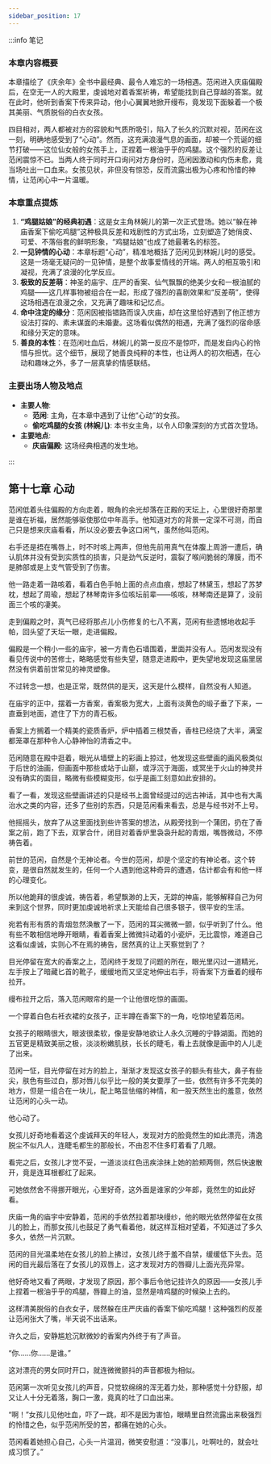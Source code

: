```yaml
---
sidebar_position: 17
---
```


:::info 笔记

### 本章内容概要

本章描绘了《庆余年》全书中最经典、最令人难忘的一场相遇。范闲进入庆庙偏殿后，在空无一人的大殿里，虔诚地对着香案祈祷，希望能找到自己穿越的答案。就在此时，他听到香案下传来异动，他小心翼翼地掀开缦布，竟发现下面躲着一个极其美丽、气质脱俗的白衣女孩。

四目相对，两人都被对方的容貌和气质所吸引，陷入了长久的沉默对视，范闲在这一刻，明确地感受到了“心动”。然而，这充满浪漫气息的画面，却被一个荒诞的细节打破——这位仙女般的女孩手上，正捏着一根油乎乎的鸡腿。这个强烈的反差让范闲震惊不已。当两人终于同时开口询问对方身份时，范闲因激动和内伤未愈，竟当场吐出一口血来。女孩见状，非但没有惊恐，反而流露出极为心疼和怜惜的神情，让范闲心中一片温暖。

### 本章重点提炼

1.  **“鸡腿姑娘”的经典初遇**：这是女主角林婉儿的第一次正式登场。她以“躲在神庙香案下偷吃鸡腿”这种极具反差和戏剧性的方式出场，立刻塑造了她俏皮、可爱、不落俗套的鲜明形象，“鸡腿姑娘”也成了她最著名的标签。
2.  **一见钟情的心动**：本章标题“心动”，精准地概括了范闲见到林婉儿时的感受。这是一场毫无疑问的一见钟情，是整个故事爱情线的开端。两人的相互吸引和凝视，充满了浪漫的化学反应。
3.  **极致的反差萌**：神圣的庙宇、庄严的香案、仙气飘飘的绝美少女和一根油腻的鸡腿——这几样事物被组合在一起，形成了强烈的喜剧效果和“反差萌”，使得这场相遇在浪漫之余，又充满了趣味和记忆点。
4.  **命中注定的缘分**：范闲因被指错路而误入庆庙，却在这里恰好遇到了他正想方设法打探的、素未谋面的未婚妻。这场看似偶然的相遇，充满了强烈的宿命感和缘分天定的意味。
5.  **善良的本性**：在范闲吐血后，林婉儿的第一反应不是惊吓，而是发自内心的怜惜与担忧。这个细节，展现了她善良纯粹的本性，也让两人的初次相遇，在心动和趣味之外，多了一层真挚的情感联结。

### 主要出场人物及地点

* **主要人物**:
    * **范闲**: 主角，在本章中遇到了让他“心动”的女孩。
    * **偷吃鸡腿的女孩 (林婉儿)**: 本书女主角，以令人印象深刻的方式首次登场。
* **主要地点**:
    * **庆庙偏殿**: 这场经典相遇的发生地。

:::

## 第十七章 **心动**

范闲低着头往偏殿的方向走着，眼角的余光却落在正殿的天坛上，心里很好奇那里是谁在祈福，居然能够驱使那位中年高手。他知道对方的背景一定深不可测，而自己只是想来庆庙看看，所以没必要去争这口闲气，虽然他叫范闲。

右手还是捂在嘴唇上，时不时咳上两声，但他先前用真气在体腹上周游一遭后，确认肌体并没有受到实质性的损害，只是劲气反逆时，震裂了喉间脆弱的薄膜，而不是肺部或是上支气管受到了伤害。

他一路走着一路咳着，看着白色手帕上面的点点血痕，想起了林黛玉，想起了苏梦枕，想起了周瑜，想起了林琴南许多位咳坛前辈——咳咳，林琴南还是算了，没前面三个咳的凄美。

走到偏殿之时，真气已经将那点儿小伤修复的七八不离，范闲有些遗憾地收起手帕，回头望了天坛一眼，走进偏殿。

偏殿是一个稍小一些的庙宇，被一方青色石墙围着，里面并没有人。范闲发现没有看见传说中的苦修士，略略感觉有些失望，随意走进殿中，更失望地发现这庙里居然没有供着前世常见的神灵塑像。

不过转念一想，也是正常，既然供的是天，这天是什么模样，自然没有人知道。

在庙宇的正中，摆着一方香案，香案极为宽大，上面有淡黄色的缎子垂了下来，一直垂到地面，遮住了下方的青石板。

香案上方搁着一个精美的瓷质香炉，炉中插着三根焚香，香柱已经烧了大半，满室都笼罩在那种令人心静神怡的清香之中。

范闲随意在殿中逛着，眼光从墙壁上的彩画上掠过，他发现这些壁画的画风极类似于后世的油画，但画面中那些或站于山巅，或浮沉于海面，或冥坐于火山的神灵并没有确实的面目，略微有些模糊变形，似乎是画工刻意如此安排的。

看了一看，发现这些壁画讲述的只是经书上面曾经提过的远古神话，其中也有大禹治水之类的内容，还多了些别的东西，只是范闲看来看去，总是与经书对不上号。

他摇摇头，放弃了从这里面找到些许答案的想法，从殿旁找到一个蒲团，扔在了香案之前，跑了下去，双掌合什，闭目对着香炉里袅袅升起的青烟，嘴唇微动，不停祷告着。

前世的范闲，自然是个无神论者。今世的范闲，却是个坚定的有神论者。这个转变，是很自然就发生的，任何一个人遇到他这种奇异的遭遇，估计都会有和他一样的心理变化。

所以他跪拜的很虔诚，祷告着，希望飘渺的上天，无踪的神庙，能够解释自己为何来到这个世界，同时更加虔诚地祈求上天能给自己很多银子，很平安的生活。

宛若有形有质的青烟忽然涣散了一下，范闲的耳尖微微一颤，似乎听到了什么。他有些不敢相信地睁开眼睛，看着香案上微微抖动着的小瓷炉，无比震惊，难道自己这看似虔诚，实则心不在焉的祷告，居然真的让上天察觉到了？

目光停留在宽大的香案之上，范闲终于发现了问题的所在，眼光里闪过一道精光，左手按上了暗藏匕首的靴子，缓缓地而又坚定地伸出右手，将香案下方垂着的缦布拉开。

缦布拉开之后，落入范闲眼帘的是一个让他很吃惊的画面。

一个穿着白色右衽衣裙的女孩子，正半蹲在香案下的一角，吃惊地望着范闲。

女孩子的眼睛很大，眼波很柔软，像是安静地欲让人永久沉睡的宁静湖面。而她的五官更是精致美丽之极，淡淡粉嫩肌肤，长长的睫毛，看上去就像是画中的人儿走了出来。

范闲一怔，目光停留在对方的脸上，渐渐才发现这女孩子的额头有些大，鼻子有些尖，肤色有些过白，那对唇儿似乎比一般的美女要厚了一些，依然有许多不完美的地方，但是一组合在一块儿，配上略显怯缩的神情，和一股天然生出的羞意，依然让范闲的心头一动。

他心动了。

女孩儿好奇地看着这个虔诚拜天的年轻人，发现对方的脸竟然生的如此漂亮，清逸脱尘不似凡人，连睫毛都生的那般长，不由忍不住多盯着看了几眼。

看完之后，女孩儿才觉不妥，一道淡淡红色迅疾涂抹上她的脸颊两侧，然后快速散开，竟是连耳根都红了起来。

可她依然舍不得挪开眼光，心里好奇，这外面是谁家的少年郎，竟然生的如此好看。

庆庙一角的庙宇中安静着，范闲的手依然拉着那块缦纱，他的眼光依然停留在女孩儿的脸上，而那女孩儿也鼓足了勇气看着他，就这样互相对望着，不知道过了多久多久，依然一片沉默。

范闲的目光温柔地在女孩儿的脸上拂过，女孩儿终于羞不自禁，缓缓低下头去。范闲的目光最后落在了女孩儿的双唇上，这才发现对方的唇瓣儿上面光亮异常。

他好奇地又看了两眼，才发现了原因，那个事后令他记挂许久的原因——女孩儿手上捏着一根油乎乎的鸡腿，唇瓣上的油，显然是啃鸡腿的时候染上去的。

这样清美脱俗的白衣女子，居然躲在庄严庆庙的香案下偷吃鸡腿！这种强烈的反差让范闲张大了嘴，半天说不出话来。

许久之后，安静尴尬沉默微妙的香案内外终于有了声音。

“你……你……是谁。”

这对漂亮的男女同时开口，就连微微颤抖的声音都极为相似。

范闲第一次听见女孩儿的声音，只觉软绵绵的浑无着力处，那种感觉十分舒服，却又让人十分无着落，胸口一激，竟真的吐了口血出来。

“啊！”女孩儿见他吐血，吓了一跳，却不是因为害怕，眼睛里自然流露出来极强烈的怜惜之色，似乎范闲所受的苦，都痛在她的心头。

范闲看着她担心自己，心头一片温润，微笑安慰道：“没事儿，吐啊吐的，就会吐成习惯了。”

